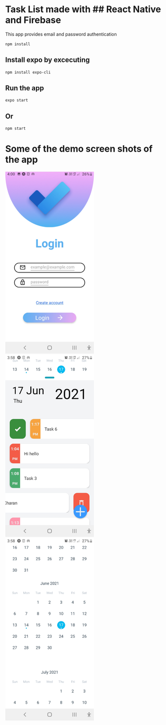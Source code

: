 # Task List made with ## React Native and Firebase

This app provides email and password authentication 

```bash
npm install
```
## Install  expo by excecuting 

```bash
npm install expo-cli
```

## Run the app

```bash
expo start 
```
## Or
```bash
npm start
```
# Some of the demo screen shots of the app
<!-- <div float="left"> -->
<img src='assets/images/login.jpg' width=280/><img src='assets/images/demo_1.jpg' width=280/><img src='assets/images/calender.jpg' width=280/>
<!-- </div> -->
